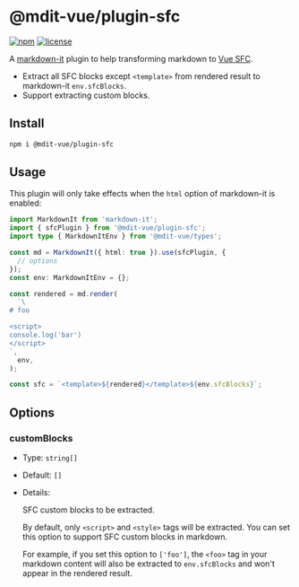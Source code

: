 # @mdit-vue/plugin-sfc

[![npm](https://badgen.net/npm/v/@mdit-vue/plugin-sfc)](https://www.npmjs.com/package/@mdit-vue/plugin-sfc)
[![license](https://badgen.net/github/license/mdit-vue/mdit-vue)](https://github.com/mdit-vue/mdit-vue/blob/main/LICENSE)

A [markdown-it](https://github.com/markdown-it/markdown-it) plugin to help transforming markdown to [Vue SFC](https://vuejs.org/guide/scaling-up/sfc.html).

- Extract all SFC blocks except `<template>` from rendered result to markdown-it `env.sfcBlocks`.
- Support extracting custom blocks.

## Install

```sh
npm i @mdit-vue/plugin-sfc
```

## Usage

This plugin will only take effects when the `html` option of markdown-it is enabled:

```ts
import MarkdownIt from 'markdown-it';
import { sfcPlugin } from '@mdit-vue/plugin-sfc';
import type { MarkdownItEnv } from '@mdit-vue/types';

const md = MarkdownIt({ html: true }).use(sfcPlugin, {
  // options
});
const env: MarkdownItEnv = {};

const rendered = md.render(
  `\
# foo

<script>
console.log('bar')
</script>
`,
  env,
);

const sfc = `<template>${rendered}</template>${env.sfcBlocks}`;
```

## Options

### customBlocks

- Type: `string[]`

- Default: `[]`

- Details:

  SFC custom blocks to be extracted.

  By default, only `<script>` and `<style>` tags will be extracted. You can set this option to support SFC custom blocks in markdown.

  For example, if you set this option to `['foo']`, the `<foo>` tag in your markdown content will also be extracted to `env.sfcBlocks` and won't appear in the rendered result.
